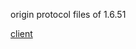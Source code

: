 origin protocol files of 1.6.51

[client](https://mirror.tomys.top/OneDrive/%E8%BD%AF%E4%BB%B6/Games/%E5%8E%9F%E7%A5%9E/YuanShen_1.6.51_beta.zip)